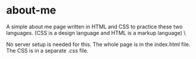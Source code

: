 # about-me
A simple about me page written in HTML and CSS to practice these two languages. (CSS is a design language and HTML is a markup language) \

No server setup is needed for this. The whole page is in the index.html file. The CSS is in a separate .css file.

